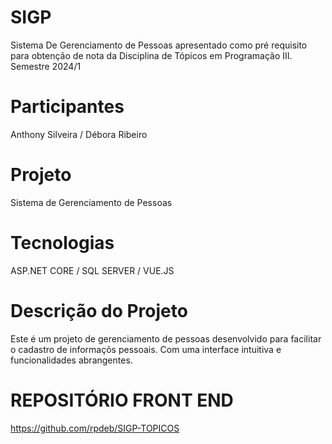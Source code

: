 # SIGP
Sistema De Gerenciamento de Pessoas apresentado como pré requisito para obtenção de nota da Disciplina de Tópicos em Programação III. Semestre 2024/1

# Participantes
Anthony Silveira / Débora Ribeiro

# Projeto 
Sistema de Gerenciamento de Pessoas

# Tecnologias
ASP.NET CORE / SQL SERVER / VUE.JS

# Descrição do Projeto
Este é um projeto de gerenciamento de pessoas desenvolvido para facilitar o cadastro de informaçõs pessoais. Com uma interface intuitiva e funcionalidades abrangentes.

# REPOSITÓRIO FRONT END
https://github.com/rpdeb/SIGP-TOPICOS
